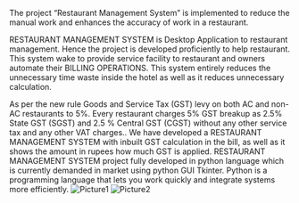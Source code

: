 The project “Restaurant Management System” is implemented to reduce the manual work and enhances the accuracy of work in a restaurant.

RESTAURANT MANAGEMENT SYSTEM is Desktop Application to restaurant management. Hence the project is developed proficiently to help restaurant. This system wake to provide service facility to restaurant and owners automate their BILLING OPERATIONS.
This system entirely reduces the unnecessary time waste inside the hotel as well as it reduces unnecessary calculation.

As per the new rule Goods and Service Tax (GST) levy on both AC and non-AC restaurants to 5%. Every restaurant charges 5% GST breakup as 2.5% State GST (SGST) and 2.5 % Central GST (CGST) without any other service tax and any other VAT charges.. We have developed a RESTAURANT MANAGEMENT SYSTEM with inbuilt GST calculation in the bill, as well as it shows the amount in rupees how much GST is applied.
RESTAURANT MANAGEMENT SYSTEM project fully developed in python language which is currently demanded in market using python GUI Tkinter. 
Python is a programming language that lets you work quickly and integrate systems more efficiently.
![Picture1](https://user-images.githubusercontent.com/28812356/195005227-9a3d5e82-4a30-433e-8b95-df7fb5ba1f7b.png)
![Picture2](https://user-images.githubusercontent.com/28812356/195005236-fc150538-4b0f-447d-b966-e741bb6c2cc2.png)
